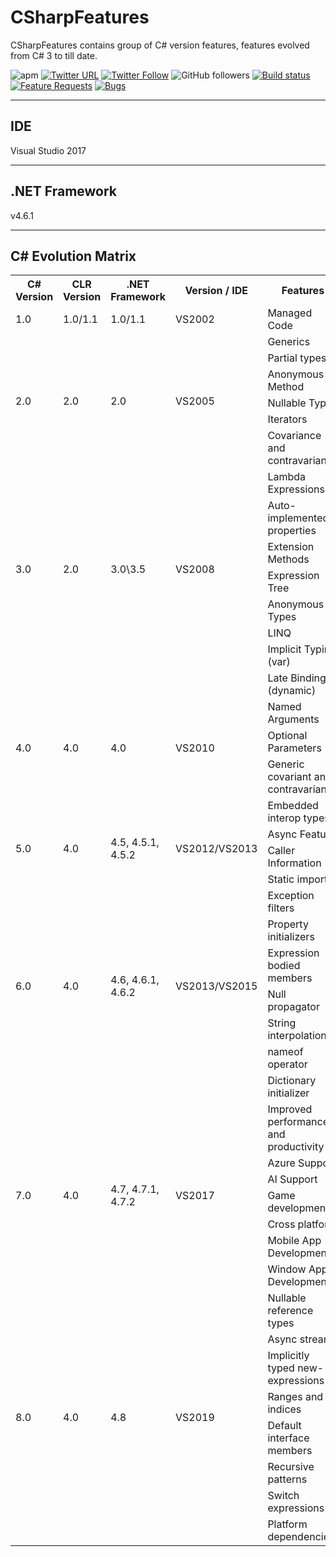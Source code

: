 # CSharpFeatures

CSharpFeatures contains group of C# version features, features evolved from C# 3 to till date.

![apm](https://img.shields.io/apm/l/vim-mode.svg)
[![Twitter URL](https://img.shields.io/twitter/url/http/shields.io.svg?style=social)](https://twitter.com/iAvinashVarma) [![Twitter Follow](https://img.shields.io/twitter/follow/iAvinashVarma.svg?style=social&label=Follow)](https://twitter.com/iAvinashVarma)
![GitHub followers](https://img.shields.io/github/followers/iAvinashVarma.svg?style=flat-square&label=Follow)
[![Build status](https://avvarma.visualstudio.com/ProgLan/_apis/build/status/CSharpFeatures?branchName=master)](https://avvarma.visualstudio.com/ProgLan/_build/latest?definitionId=11)
[![Feature Requests](https://img.shields.io/github/issues/iAvinashVarma/CSharpFeatures/feature-request.svg)](https://github.com/iAvinashVarma/CSharpFeatures/issues?q=is%3Aopen+is%3Aissue+label%3Afeature-request+sort%3Areactions-%2B1-desc)
[![Bugs](https://img.shields.io/github/issues/iAvinashVarma/CSharpFeatures/bug.svg)](https://github.com/iAvinashVarma/CSharpFeatures/issues?utf8=✓&q=is%3Aissue+is%3Aopen+label%3Abug)

---

## IDE

Visual Studio 2017

---

## .NET Framework

v4.6.1

---

## C# Evolution Matrix

<table>
    <tr>
        <th>C# Version</th>
        <th>CLR Version</th>
        <th>.NET Framework</th>
		<th>Version / IDE</th>
        <th>Features</th>
        <th>Available Here</th>
    </tr>
    <tr>
        <td>1.0</td>
        <td>1.0/1.1</td>
        <td>1.0/1.1</td>
		<td>VS2002</td>
        <td>Managed Code</td>
        <td>No</td>
    </tr>
    <tr>
        <td rowspan="6">2.0</td>
        <td rowspan="6">2.0</td>
        <td rowspan="6">2.0</td>
		<td rowspan="6">VS2005</td>
        <td>Generics</td>
        <td rowspan="6">No</td>
    </tr>
    <tr>
        <td>Partial types</td>
    </tr>
    <tr>
        <td>Anonymous Method</td>
    </tr>
    <tr>
        <td>Nullable Types</td>
    </tr>
    <tr>
        <td>Iterators</td>
    </tr>
    <tr>
        <td>Covariance and contravariance</td>
    </tr>
    <tr>
        <td rowspan="7">3.0</td>
        <td rowspan="7">2.0</td>
        <td rowspan="7">3.0\3.5</td>
		<td rowspan="7">VS2008</td>
        <td>Lambda Expressions</td>
        <td rowspan="7">No</td>
    </tr>
    <tr>
        <td>Auto-implemented properties</td>
    </tr>
    <tr>
        <td>Extension Methods</td>
    </tr>
    <tr>
        <td>Expression Tree</td>
    </tr>
    <tr>
        <td>Anonymous Types</td>
    </tr>
    <tr>
        <td>LINQ</td>
    </tr>
    <tr>
        <td>Implicit Typing (var)</td>
    </tr>
    <tr>
        <td rowspan="5">4.0</td>
        <td rowspan="5">4.0</td>
        <td rowspan="5">4.0</td>
		<td rowspan="5">VS2010</td>
        <td>Late Binding (dynamic)</td>
        <td rowspan="5">Yes</td>
    </tr>
    <tr>
        <td>Named Arguments</td>
    </tr>
    <tr>
        <td>Optional Parameters</td>
    </tr>
    <tr>
        <td>Generic covariant and contravariant</td>
    </tr>
    <tr>
        <td>Embedded interop types</td>
    </tr>
    <tr>
        <td rowspan="2">5.0</td>
        <td rowspan="2">4.0</td>
        <td rowspan="2">4.5, 4.5.1, 4.5.2</td>
		<td rowspan="2">VS2012/VS2013</td>
        <td>Async Feature</td>
        <td rowspan="2">No</td>
    </tr>
    <tr>
        <td>Caller Information</td>
    </tr>
    <tr>
        <td rowspan="8">6.0</td>
        <td rowspan="8">4.0</td>
        <td rowspan="8">4.6, 4.6.1, 4.6.2</td>
		<td rowspan="8">VS2013/VS2015</td>
        <td>Static imports</td>
        <td rowspan="8">No</td>
    </tr>
    <tr>
        <td>Exception filters</td>
    </tr>
    <tr>
        <td>Property initializers</td>
    </tr>
    <tr>
        <td>Expression bodied members</td>
    </tr>
    <tr>
        <td>Null propagator</td>
    </tr>
    <tr>
        <td>String interpolation</td>
    </tr>
    <tr>
        <td>nameof operator</td>
    </tr>
    <tr>
        <td>Dictionary initializer</td>
    </tr>
    <tr>
        <td rowspan="7">7.0</td>
        <td rowspan="7">4.0</td>
        <td rowspan="7">4.7, 4.7.1, 4.7.2</td>
		<td rowspan="7">VS2017</td>
        <td>Improved performance and productivity</td>
        <td rowspan="7">No</td>
    </tr>
    <tr>
        <td>Azure Support</td>
    </tr>
    <tr>
        <td>AI Support</td>
    </tr>
    <tr>
        <td>Game development</td>
    </tr>
    <tr>
        <td>Cross platform</td>
    </tr>
    <tr>
        <td>Mobile App Development</td>
    </tr>
    <tr>
        <td>Window App Development</td>
    </tr>
    <tr>
        <td rowspan="8">8.0</td>
        <td rowspan="8">4.0</td>
        <td rowspan="8">4.8</td>
		<td rowspan="8">VS2019</td>
        <td>Nullable reference types</td>
        <td rowspan="8">No</td>
    </tr>
    <tr>
        <td>Async streams</td>
    </tr>
    <tr>
        <td>Implicitly typed new-expressions</td>
    </tr>
    <tr>
        <td>Ranges and indices</td>
    </tr>
    <tr>
        <td>Default interface members</td>
    </tr>
    <tr>
        <td>Recursive patterns</td>
    </tr>
    <tr>
        <td>Switch expressions</td>
    </tr>
    <tr>
        <td>Platform dependencies</td>
    </tr>
</table>​